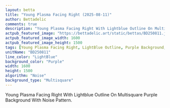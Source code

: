 ```yaml
---
layout: betta
title: "Young Plasma Facing Right (2025-08-11)"
author: Bettadelic
comments: true
description: "Young Plasma Facing Right With Lightblue Outline On Multisquare Purple Background With Noise Pattern."
actpub_featured_image: "https://bettadelic.art/static/bettas/BD250811.jpg"
actpub_featured_image_width: 1600
actpub_featured_image_height: 1500
tags: [Young Plasma Facing Right, LightBlue Outline, Purple Background, Multisquare Background Pattern, Noise Pattern, August 2025]
unitName: "BD250811"
line_color: "LightBlue"
background_color: "Purple"
width: 1600
height: 1500
algorithm: "Noise"
background_type: "Multisquare"
---
```


Young Plasma Facing Right With Lightblue Outline On Multisquare Purple Background With Noise Pattern.
